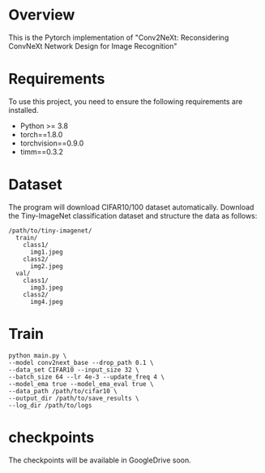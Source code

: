 # Overview
This is the Pytorch implementation of "Conv2NeXt: Reconsidering ConvNeXt Network Design for Image Recognition"
# Requirements
To use this project, you need to ensure the following requirements are installed.
- Python >= 3.8
- torch==1.8.0
- torchvision==0.9.0
- timm==0.3.2
# Dataset
The program will download CIFAR10/100 dataset automatically.
Download the Tiny-ImageNet classification dataset and structure the data as follows:
```
/path/to/tiny-imagenet/
  train/
    class1/
      img1.jpeg
    class2/
      img2.jpeg
  val/
    class1/
      img3.jpeg
    class2/
      img4.jpeg
```
# Train
```
python main.py \
--model conv2next_base --drop_path 0.1 \
--data_set CIFAR10 --input_size 32 \
--batch_size 64 --lr 4e-3 --update_freq 4 \
--model_ema true --model_ema_eval true \
--data_path /path/to/cifar10 \
--output_dir /path/to/save_results \
--log_dir /path/to/logs
```
# checkpoints
The checkpoints will be available in GoogleDrive soon.
